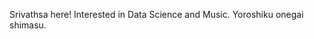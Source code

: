 Srivathsa here!
Interested in Data Science and Music.
Yoroshiku onegai shimasu.

<!---
SrivathsaNadig/SrivathsaNadig is a ✨ special ✨ repository because its `README.md` (this file) appears on your GitHub profile.
You can click the Preview link to take a look at your changes.
--->
